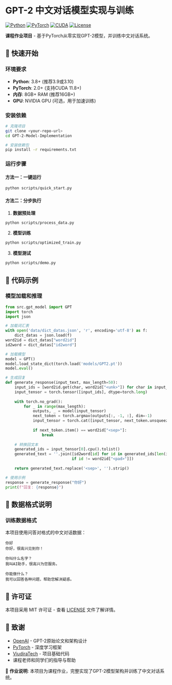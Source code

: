 # GPT-2 中文对话模型实现与训练

[![Python](https://img.shields.io/badge/Python-3.8+-blue.svg)](https://www.python.org/)
[![PyTorch](https://img.shields.io/badge/PyTorch-2.0+-red.svg)](https://pytorch.org/)
[![CUDA](https://img.shields.io/badge/CUDA-11.8+-green.svg)](https://developer.nvidia.com/cuda-toolkit)
[![License](https://img.shields.io/badge/License-MIT-yellow.svg)](LICENSE)

**课程作业项目** - 基于PyTorch从零实现GPT-2模型，并训练中文对话系统。

## 🚀 快速开始

### 环境要求

- **Python**: 3.8+ (推荐3.9或3.10)
- **PyTorch**: 2.0+ (支持CUDA 11.8+)
- **内存**: 8GB+ RAM (推荐16GB+)
- **GPU**: NVIDIA GPU (可选，用于加速训练)

### 安装依赖

```bash
# 克隆项目
git clone <your-repo-url>
cd GPT-2-Model-Implementation

# 安装依赖包
pip install -r requirements.txt
```

### 运行步骤

#### 方法一：一键运行
```bash
python scripts/quick_start.py
```

#### 方法二：分步执行
1. **数据预处理**
```bash
python scripts/process_data.py
```

2. **模型训练**
```bash
python scripts/optimized_train.py
```

3. **模型测试**
```bash
python scripts/demo.py
```

## 🎯 代码示例

### 模型加载和推理
```python
from src.gpt_model import GPT
import torch
import json

# 加载词汇表
with open('data/dict_datas.json', 'r', encoding='utf-8') as f:
    dict_datas = json.load(f)
word2id = dict_datas["word2id"]
id2word = dict_datas["id2word"]

# 加载模型
model = GPT()
model.load_state_dict(torch.load('models/GPT2.pt'))
model.eval()

# 生成回复
def generate_response(input_text, max_length=50):
    input_ids = [word2id.get(char, word2id["<unk>"]) for char in input_text]
    input_tensor = torch.tensor([input_ids], dtype=torch.long)
    
    with torch.no_grad():
        for _ in range(max_length):
            outputs, _ = model(input_tensor)
            next_token = torch.argmax(outputs[:, -1, :], dim=-1)
            input_tensor = torch.cat([input_tensor, next_token.unsqueeze(1)], dim=1)
            
            if next_token.item() == word2id["<sep>"]:
                break
    
    # 转换回文本
    generated_ids = input_tensor[0].cpu().tolist()
    generated_text = ''.join([id2word[id] for id in generated_ids[len(input_ids):] 
                             if id != word2id["<pad>"]])
    
    return generated_text.replace('<sep>', '').strip()

# 使用示例
response = generate_response("你好")
print(f"回复: {response}")
```

## 📝 数据格式说明

### 训练数据格式
本项目使用问答对格式的中文对话数据：

```
你好
你好，很高兴见到你！

你叫什么名字？
我叫AI助手，很高兴为您服务。

你能做什么？
我可以回答各种问题，帮助您解决疑惑。
```

## 📄 许可证

本项目采用 MIT 许可证 - 查看 [LICENSE](LICENSE) 文件了解详情。

## 🙏 致谢

- [OpenAI](https://openai.com/) - GPT-2原始论文和架构设计
- [PyTorch](https://pytorch.org/) - 深度学习框架
- [ViudiraTech](https://github.com/ViudiraTech) - 项目基础代码
- 课程老师和同学们的指导与帮助

📝 **作业说明**: 本项目为课程作业，完整实现了GPT-2模型架构并训练了中文对话系统。
